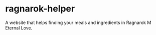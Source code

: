 # ragnarok-helper
A website that helps finding your meals and ingredients in Ragnarok M Eternal Love.
